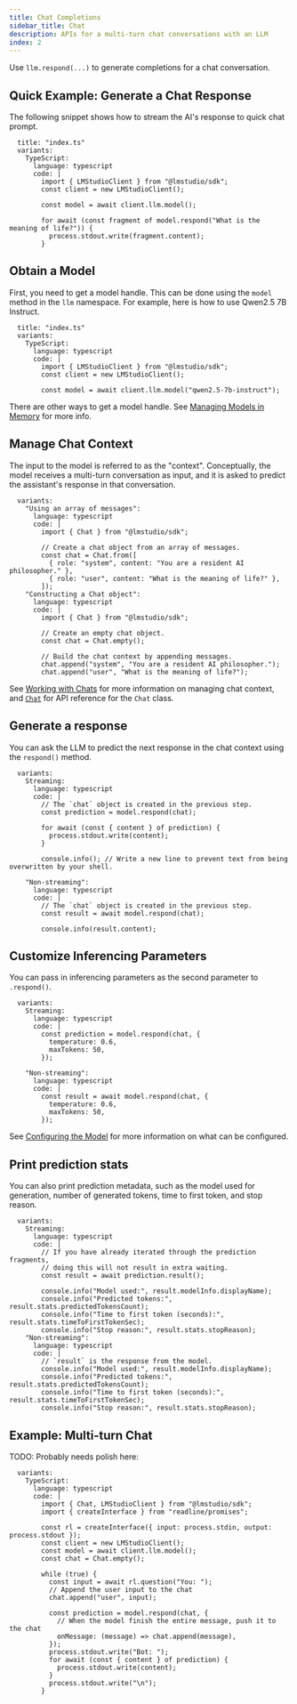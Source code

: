 ```yaml
---
title: Chat Completions
sidebar_title: Chat
description: APIs for a multi-turn chat conversations with an LLM
index: 2
---
```


Use `llm.respond(...)` to generate completions for a chat conversation.

## Quick Example: Generate a Chat Response

The following snippet shows how to stream the AI's response to quick chat prompt.

```lms_code_snippet
  title: "index.ts"
  variants:
    TypeScript:
      language: typescript
      code: |
        import { LMStudioClient } from "@lmstudio/sdk";
        const client = new LMStudioClient();

        const model = await client.llm.model();

        for await (const fragment of model.respond("What is the meaning of life?")) {
          process.stdout.write(fragment.content);
        }
```

## Obtain a Model

First, you need to get a model handle. This can be done using the `model` method in the `llm` namespace. For example, here is how to use Qwen2.5 7B Instruct.

```lms_code_snippet
  title: "index.ts"
  variants:
    TypeScript:
      language: typescript
      code: |
        import { LMStudioClient } from "@lmstudio/sdk";
        const client = new LMStudioClient();

        const model = await client.llm.model("qwen2.5-7b-instruct");
```

There are other ways to get a model handle. See [Managing Models in Memory](./../manage-models/loading) for more info.

## Manage Chat Context

The input to the model is referred to as the "context". Conceptually, the model receives a multi-turn conversation as input, and it is asked to predict the assistant's response in that conversation.

```lms_code_snippet
  variants:
    "Using an array of messages":
      language: typescript
      code: |
        import { Chat } from "@lmstudio/sdk";

        // Create a chat object from an array of messages.
        const chat = Chat.from([
          { role: "system", content: "You are a resident AI philosopher." },
          { role: "user", content: "What is the meaning of life?" },
        ]);
    "Constructing a Chat object":
      language: typescript
      code: |
        import { Chat } from "@lmstudio/sdk";

        // Create an empty chat object.
        const chat = Chat.empty();

        // Build the chat context by appending messages.
        chat.append("system", "You are a resident AI philosopher.");
        chat.append("user", "What is the meaning of life?");
```

See [Working with Chats](./working-with-chats) for more information on managing chat context, and [`Chat`](./../api-reference/chat) for API reference for the `Chat` class.

## Generate a response

You can ask the LLM to predict the next response in the chat context using the `respond()` method.

```lms_code_snippet
  variants:
    Streaming:
      language: typescript
      code: |
        // The `chat` object is created in the previous step.
        const prediction = model.respond(chat);

        for await (const { content } of prediction) {
          process.stdout.write(content);
        }

        console.info(); // Write a new line to prevent text from being overwritten by your shell.

    "Non-streaming":
      language: typescript
      code: |
        // The `chat` object is created in the previous step.
        const result = await model.respond(chat);

        console.info(result.content);
```

## Customize Inferencing Parameters

You can pass in inferencing parameters as the second parameter to `.respond()`.

```lms_code_snippet
  variants:
    Streaming:
      language: typescript
      code: |
        const prediction = model.respond(chat, {
          temperature: 0.6,
          maxTokens: 50,
        });

    "Non-streaming":
      language: typescript
      code: |
        const result = await model.respond(chat, {
          temperature: 0.6,
          maxTokens: 50,
        });
```

See [Configuring the Model](./parameters) for more information on what can be configured.

## Print prediction stats

You can also print prediction metadata, such as the model used for generation, number of generated
tokens, time to first token, and stop reason.

```lms_code_snippet
  variants:
    Streaming:
      language: typescript
      code: |
        // If you have already iterated through the prediction fragments,
        // doing this will not result in extra waiting.
        const result = await prediction.result();

        console.info("Model used:", result.modelInfo.displayName);
        console.info("Predicted tokens:", result.stats.predictedTokensCount);
        console.info("Time to first token (seconds):", result.stats.timeToFirstTokenSec);
        console.info("Stop reason:", result.stats.stopReason);
    "Non-streaming":
      language: typescript
      code: |
        // `result` is the response from the model.
        console.info("Model used:", result.modelInfo.displayName);
        console.info("Predicted tokens:", result.stats.predictedTokensCount);
        console.info("Time to first token (seconds):", result.stats.timeToFirstTokenSec);
        console.info("Stop reason:", result.stats.stopReason);
```

## Example: Multi-turn Chat

TODO: Probably needs polish here:

```lms_code_snippet
  variants:
    TypeScript:
      language: typescript
      code: |
        import { Chat, LMStudioClient } from "@lmstudio/sdk";
        import { createInterface } from "readline/promises";

        const rl = createInterface({ input: process.stdin, output: process.stdout });
        const client = new LMStudioClient();
        const model = await client.llm.model();
        const chat = Chat.empty();

        while (true) {
          const input = await rl.question("You: ");
          // Append the user input to the chat
          chat.append("user", input);

          const prediction = model.respond(chat, {
            // When the model finish the entire message, push it to the chat
            onMessage: (message) => chat.append(message),
          });
          process.stdout.write("Bot: ");
          for await (const { content } of prediction) {
            process.stdout.write(content);
          }
          process.stdout.write("\n");
        }
```

<!-- ### Progress callbacks

TODO: TS has onFirstToken callback which Python does not

Long prompts will often take a long time to first token, i.e. it takes the model a long time to process your prompt.
If you want to get updates on the progress of this process, you can provide a float callback to `respond`
that receives a float from 0.0-1.0 representing prompt processing progress.

```lms_code_snippet
  variants:
    Python:
      language: python
      code: |
        import lmstudio as lm

        llm = lm.llm()

        response = llm.respond(
            "What is LM Studio?",
            on_progress: lambda progress: print(f"{progress*100}% complete")
        )

    Python (with scoped resources):
      language: python
      code: |
        import lmstudio

        with lmstudio.Client() as client:
            llm = client.llm.model()

            response = llm.respond(
                "What is LM Studio?",
                on_progress: lambda progress: print(f"{progress*100}% processed")
            )

    TypeScript:
      language: typescript
      code: |
        import { LMStudioClient } from "@lmstudio/sdk";

        const client = new LMStudioClient();
        const llm = await client.llm.model();

        const prediction = llm.respond(
          "What is LM Studio?",
          {onPromptProcessingProgress: (progress) => process.stdout.write(`${progress*100}% processed`)});
```

### Prediction configuration

You can also specify the same prediction configuration options as you could in the
in-app chat window sidebar. Please consult your specific SDK to see exact syntax. -->
